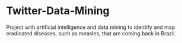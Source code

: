 # Twitter-Data-Mining
Project with artificial intelligence and data mining to identify and map eradicated diseases, such as measles, that are coming back in Brazil.
